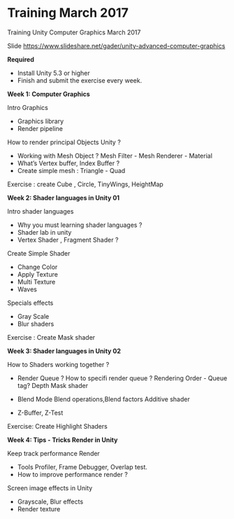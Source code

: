 
# Training March 2017
Training Unity Computer Graphics March 2017

Slide https://www.slideshare.net/gader/unity-advanced-computer-graphics

**Required**
- Install Unity 5.3 or higher
- Finish and submit the exercise every week.

**Week 1: Computer Graphics**

Intro Graphics
- Graphics library 
- Render pipeline

How to render principal Objects Unity ?

- Working with Mesh Object ? Mesh Filter - Mesh Renderer - Material
- What’s Vertex buffer, Index Buffer ?
- Create simple mesh : Triangle - Quad 

Exercise : create Cube , Circle, TinyWings, HeightMap

**Week 2: Shader languages in Unity 01**

Intro shader languages

- Why you must learning shader languages ?
- Shader lab in unity 
- Vertex Shader , Fragment Shader ?

Create Simple Shader

- Change Color
- Apply Texture
- Multi Texture
- Waves

Specials effects

- Gray Scale
- Blur shaders

Exercise : Create Mask shader

**Week 3: Shader languages in Unity 02**

How to Shaders working together ?

- Render Queue ?
 How to specifi render queue ?
 Rendering Order - Queue tag?
 Depth Mask shader

- Blend Mode
 Blend operations,Blend factors
 Additive shader 

- Z-Buffer, Z-Test

Exercise: Create Highlight Shaders

**Week 4: Tips - Tricks Render in Unity**

Keep track performance Render

- Tools Profiler, Frame Debugger,  Overlap test.
- How to improve performance render ?

Screen image effects in Unity

- Grayscale, Blur effects
- Render texture
